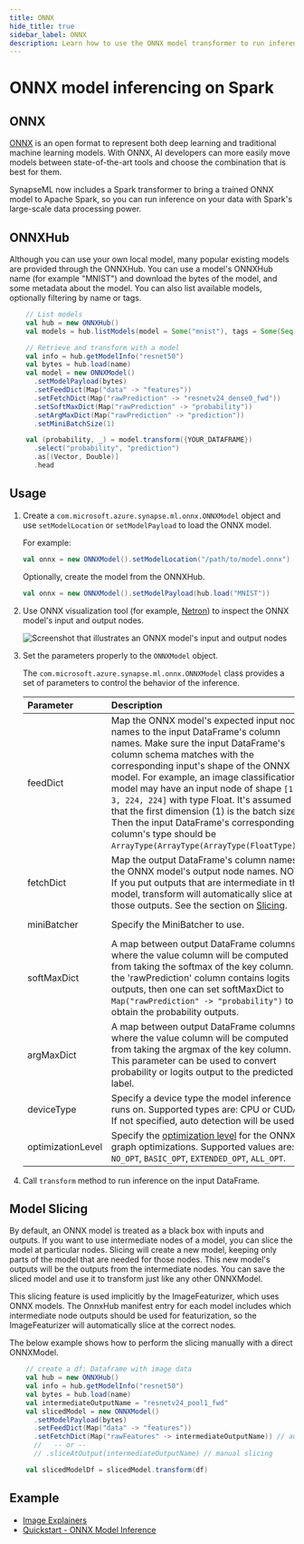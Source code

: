 ```yaml
---
title: ONNX
hide_title: true
sidebar_label: ONNX
description: Learn how to use the ONNX model transformer to run inference for an ONNX model on Spark.
---
```


# ONNX model inferencing on Spark

## ONNX

[ONNX](https://onnx.ai/) is an open format to represent both deep learning and traditional machine learning models. With ONNX, AI developers can more easily move models between state-of-the-art tools and choose the combination that is best for them.

SynapseML now includes a Spark transformer to bring a trained ONNX model to Apache Spark, so you can run inference on your data with Spark's large-scale data processing power.

## ONNXHub
Although you can use your own local model, many popular existing models are provided through the ONNXHub. You can use
a model's ONNXHub name (for example "MNIST") and download the bytes of the model, and some metadata about the model. You can also list
available models, optionally filtering by name or tags.

```scala
    // List models
    val hub = new ONNXHub()
    val models = hub.listModels(model = Some("mnist"), tags = Some(Seq("vision")))

    // Retrieve and transform with a model
    val info = hub.getModelInfo("resnet50")
    val bytes = hub.load(name)
    val model = new ONNXModel()
      .setModelPayload(bytes)
      .setFeedDict(Map("data" -> "features"))
      .setFetchDict(Map("rawPrediction" -> "resnetv24_dense0_fwd"))
      .setSoftMaxDict(Map("rawPrediction" -> "probability"))
      .setArgMaxDict(Map("rawPrediction" -> "prediction"))
      .setMiniBatchSize(1)

    val (probability, _) = model.transform({YOUR_DATAFRAME})
      .select("probability", "prediction")
      .as[(Vector, Double)]
      .head
```

## Usage

1. Create a `com.microsoft.azure.synapse.ml.onnx.ONNXModel` object and use `setModelLocation` or `setModelPayload` to load the ONNX model.

    For example:

    ```scala
    val onnx = new ONNXModel().setModelLocation("/path/to/model.onnx")
    ```
   
    Optionally, create the model from the ONNXHub.

    ```scala
    val onnx = new ONNXModel().setModelPayload(hub.load("MNIST"))
    ```
2. Use ONNX visualization tool (for example, [Netron](https://netron.app/)) to inspect the ONNX model's input and output nodes.

    ![Screenshot that illustrates an ONNX model's input and output nodes](https://mmlspark.blob.core.windows.net/graphics/ONNXModelInputsOutputs.png)

3. Set the parameters properly to the `ONNXModel` object.

    The `com.microsoft.azure.synapse.ml.onnx.ONNXModel` class provides a set of parameters to control the behavior of the inference.

    | Parameter         | Description                                                                                                                                                                                                                                                                                                                                                                                                                                                                                    | Default Value                                  |
    |:-----------------------------------------------------------------------------------------------------------------------------------------------------------------------------------------------------------------------------------------------------------------------------------------------------------------------------------------------------------------------------------------------------------------------------------------------------------------------------------------------|:------------------------------------------------------------------------------------------------------------------------------------------------------------------------------------------------------------------------------------------------------------------------------------------------------------------------------------------------------------------------------------------------------------------------------------------------------------------------------------------------|:-----------------------------------------------|
    | feedDict          | Map the ONNX model's expected input node names to the input DataFrame's column names. Make sure the input DataFrame's column schema matches with the corresponding input's shape of the ONNX model. For example, an image classification model may have an input node of shape `[1, 3, 224, 224]` with type Float. It's assumed that the first dimension (1) is the batch size. Then the input DataFrame's corresponding column's type should be `ArrayType(ArrayType(ArrayType(FloatType)))`. | None                                           |
    | fetchDict         | Map the output DataFrame's column names to the ONNX model's output node names. NOTE: If you put outputs that are intermediate in the model, transform will automatically slice at those outputs. See the section on [Slicing](#slicing).                                                                                                                                                                                                                                                       | None                                           |
    | miniBatcher       | Specify the MiniBatcher to use.                                                                                                                                                                                                                                                                                                                                                                                                                                                                | `FixedMiniBatchTransformer` with batch size 10 |
    | softMaxDict       | A map between output DataFrame columns, where the value column will be computed from taking the softmax of the key column. If the 'rawPrediction' column contains logits outputs, then one can set softMaxDict to `Map("rawPrediction" -> "probability")` to obtain the probability outputs.                                                                                                                                                                                                   | None                                           |
    | argMaxDict        | A map between output DataFrame columns, where the value column will be computed from taking the argmax of the key column. This parameter can be used to convert probability or logits output to the predicted label.                                                                                                                                                                                                                                                                           | None                                           |
    | deviceType        | Specify a device type the model inference runs on. Supported types are: CPU or CUDA. If not specified, auto detection will be used.                                                                                                                                                                                                                                                                                                                                                            | None                                           |
    | optimizationLevel | Specify the [optimization level](https://onnxruntime.ai/docs/performance/model-optimizations/graph-optimizations.html#graph-optimization-levels) for the ONNX graph optimizations. Supported values are: `NO_OPT`, `BASIC_OPT`, `EXTENDED_OPT`, `ALL_OPT`.                                                                                                                                                                                                                                                           | `ALL_OPT`                                      |

4. Call `transform` method to run inference on the input DataFrame.

## <a name="slicing"></a>Model Slicing
By default, an ONNX model is treated as a black box with inputs and outputs. 
If you want to use intermediate nodes of a model, you can slice the model at particular nodes. Slicing will create a new model,
keeping only parts of the model that are needed for those nodes. This new model's outputs will be the outputs from
the intermediate nodes. You can save the sliced model and use it to transform just like any other ONNXModel.

This slicing feature is used implicitly by the ImageFeaturizer, which uses ONNX models. The OnnxHub manifest entry for each model
includes which intermediate node outputs should be used for featurization, so the ImageFeaturizer will automatically slice at the correct nodes.

The below example shows how to perform the slicing manually with a direct ONNXModel.

```scala
    // create a df: Dataframe with image data
    val hub = new ONNXHub()
    val info = hub.getModelInfo("resnet50")
    val bytes = hub.load(name)
    val intermediateOutputName = "resnetv24_pool1_fwd"
    val slicedModel = new ONNXModel()
      .setModelPayload(bytes)
      .setFeedDict(Map("data" -> "features"))
      .setFetchDict(Map("rawFeatures" -> intermediateOutputName)) // automatic slicing based on fetch dictionary
      //   -- or --
      // .sliceAtOutput(intermediateOutputName) // manual slicing

    val slicedModelDf = slicedModel.transform(df)
```

## Example

- [Image Explainers](../../Responsible%20AI/Image%20Explainers)
- [Quickstart - ONNX Model Inference](../Quickstart%20-%20ONNX%20Model%20Inference)
